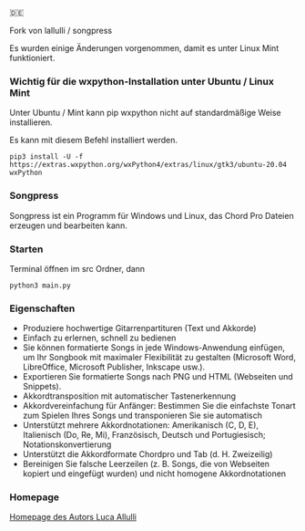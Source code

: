 :de:

Fork von lallulli / songpress

Es wurden einige Änderungen vorgenommen, damit es unter Linux Mint funktioniert.

### Wichtig für die wxpython-Installation unter Ubuntu / Linux Mint

Unter Ubuntu / Mint kann pip wxpython nicht auf standardmäßige Weise installieren.

Es kann mit diesem Befehl installiert werden.

```pip3 install -U -f https://extras.wxpython.org/wxPython4/extras/linux/gtk3/ubuntu-20.04 wxPython```

### Songpress

Songpress ist ein Programm für Windows und Linux, das Chord Pro Dateien erzeugen und bearbeiten kann.

### Starten

Terminal öffnen im src Ordner, dann

```python3 main.py```

### Eigenschaften

- Produziere hochwertige Gitarrenpartituren (Text und Akkorde)
- Einfach zu erlernen, schnell zu bedienen
- Sie können formatierte Songs in jede Windows-Anwendung einfügen, um Ihr Songbook mit maximaler Flexibilität zu gestalten (Microsoft Word, LibreOffice, Microsoft Publisher, Inkscape usw.).
- Exportieren Sie formatierte Songs nach PNG und HTML (Webseiten und Snippets).
- Akkordtransposition mit automatischer Tastenerkennung
- Akkordvereinfachung für Anfänger: Bestimmen Sie die einfachste Tonart zum Spielen Ihres Songs und transponieren Sie sie automatisch
- Unterstützt mehrere Akkordnotationen: Amerikanisch (C, D, E), Italienisch (Do, Re, Mi), Französisch, Deutsch und Portugiesisch; Notationskonvertierung
- Unterstützt die Akkordformate Chordpro und Tab (d. H. Zweizeilig)
- Bereinigen Sie falsche Leerzeilen (z. B. Songs, die von Webseiten kopiert und eingefügt wurden) und nicht homogene Akkordnotationen

### Homepage

[Homepage des Autors Luca Allulli ](http://www.skeed.it/songpress)
